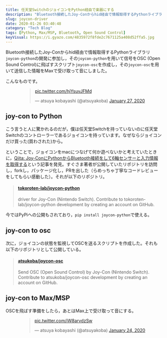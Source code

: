 ```yaml
---
title: 任天堂SwitchのジョイコンをPython経由で楽器にする
description: "Bluetooth接続したJoy-Conからhid経由で情報取得するPythonライブラリ`joycon-python`の開発に参加し，その`joycon-python`を用いて信号をOSC (Open Sound Control)に飛ばすスクリプト`joycon-osc`を作成し，その`joycon-osc`を用いて送信した情報をMaxで受け取って音にしました。"
slug: joycon-driver
date: 2020-01-26 03:40:48
category: "Tech Blog"
tags: [Python, Max/MSP, Bluetooth, Open Sound Control]
keyVisual: https://i.gyazo.com/4835972f8fde2c7671125a408d52ffa5.jpg
---
```


Bluetooth接続したJoy-Conからhid経由で情報取得するPythonライブラリ`joycon-python`の開発に参加し，その`joycon-python`を用いて信号をOSC (Open Sound Control)に飛ばすスクリプト`joycon-osc`を作成し，その`joycon-osc`を用いて送信した情報をMaxで受け取って音にしました。

こんなものです。

<div style="margin:0 auto;width:fit-content;">
<blockquote class="twitter-tweet" data-lang="en" data-dnt="true" data-theme="dark"><p lang="ja" dir="ltr"><a href="https://t.co/hjYsuvJFMd">pic.twitter.com/hjYsuvJFMd</a></p>&mdash; atsuya kobayashi (@atsuyakoba) <a href="https://twitter.com/atsuyakoba/status/1221912455019782144?ref_src=twsrc%5Etfw">January 27, 2020</a></blockquote> <script async src="https://platform.twitter.com/widgets.js" charset="utf-8"></script>
</div>

## joy-con to Python

こう言うと人に驚かれるのだが，僕は任天堂Switchを持っていないのに任天堂Switchのコントローラーであるジョイコンを持っています。なぜならジョイコンだけ買った(買わされた)から。

ということで，ジョイコンをmacにつなげて何か遊べないかと考えていたときに，[Qiita: Joy-ConにPythonからBluetooth接続をして6軸センサーと入力情報を取得する](https://qiita.com/tokoroten-lab/items/9a5d81c8f640ecaff7a9#comment-a6875db57d685403e37f)という記事を発見。すぐさま著者が公開していたリポジトリを訪問し，forkし，パッケージ化し，PRを出した（らめっちゃ丁寧なコードレビューをしてもらい感動した）。それが以下のリポジトリ。

<blockquote class="embedly-card"><h4><a href="https://github.com/tokoroten-lab/joycon-python">tokoroten-lab/joycon-python</a></h4><p>driver for Joy-Con (Nintendo Switch). Contribute to tokoroten-lab/joycon-python development by creating an account on GitHub.</p></blockquote>
<script async src="//cdn.embedly.com/widgets/platform.js" charset="UTF-8"></script>

今ではPyPiへの公開もされており，`pip install joycon-python`で使える。

## joy-con to osc

次に，ジョイコンの状態を監視してOSCを送るスクリプトを作成した。それも以下のリポジトリとして公開している。

<blockquote class="embedly-card"><h4><a href="https://github.com/atsukoba/joycon-osc">atsukoba/joycon-osc</a></h4><p>Send OSC (Open Sound Control) by Joy-Con (Nintendo Switch). Contribute to atsukoba/joycon-osc development by creating an account on GitHub.</p></blockquote>

## joy-con to Max/MSP

OSCを飛ばす準備をしたら，あとはMax上で受け取って音にする。

<div style="margin:0 auto;width:fit-content;">
<blockquote class="twitter-tweet" data-conversation="none" data-theme="dark"><p lang="und" dir="ltr"><a href="https://t.co/iW8arvdzSw">pic.twitter.com/iW8arvdzSw</a></p>&mdash; atsuya kobayashi (@atsuyakoba) <a href="https://twitter.com/atsuyakoba/status/1220526326647386112?ref_src=twsrc%5Etfw">January 24, 2020</a></blockquote> <script async src="https://platform.twitter.com/widgets.js" charset="utf-8"></script>
</div>
